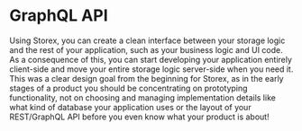 # GraphQL API

Using Storex, you can create a clean interface between your storage logic and the rest of your application, such as your business logic and UI code. As a consequence of this, you can start developing your application entirely client-side and move your entire storage logic server-side when you need it. This was a clear design goal from the beginning for Storex, as in the early stages of a product you should be concentrating on prototyping functionality, not on choosing and managing implementation details like what kind of database your application uses or the layout of your REST/GraphQL API before you even know what your product is about!
